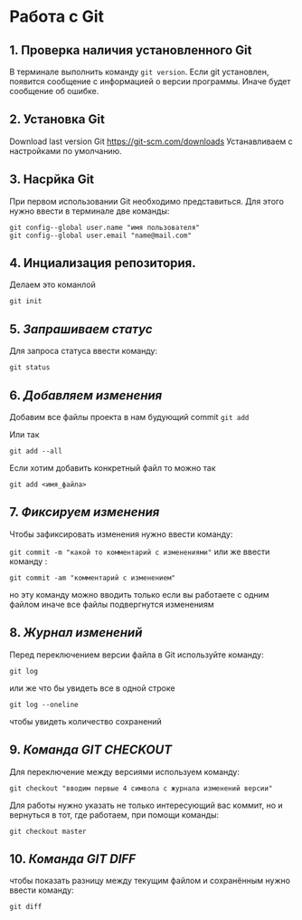 # Работа с Git

## 1. Проверка наличия установленного Git
В терминале выполнить команду `git version`.
Если git установлен, появится сообщение с информацией о версии программы. Иначе будет сообщение об ошибке.

## 2. Установка Git
Download last version Git
https://git-scm.com/downloads
Устанавливаем с настройками по умолчанию.

## 3. Насрйка Git 
При первом использовании Git необходимо представиться. Для этого нужно ввести в терминале две команды:
```
git config--global user.name "имя пользователя"
git config--global user.email "name@mail.com"
```
## 4. Инциализация репозитория. 
Делаем это команлой 

`git init`

## 5. *Запрашиваем статус*

Для запроса статуса ввести команду:

`git status`

## 6. *Добавляем изменения*

Добавим все файлы проекта в нам будующий commit
`git add `

Или так

`git add --all`

Если хотим добавить конкретный файл то можно так

`git add <имя_файла> `

## 7. *Фиксируем изменения*

Чтобы зафиксировать изменения нужно ввести команду:

`git commit -m "какой то комментарий с изменениями"`
или же ввести команду :

`git commit -am "комментарий с изменением"`

но эту команду можно вводить только если вы работаете с одним файлом иначе все файлы подвергнутся изменениям

## 8. *Журнал изменений* 

Перед переключением версии файла в Git
используйте команду: 

`git log`

или же что бы увидеть все в одной строке 

`git log --oneline`

 чтобы увидеть
количество сохранений

## 9. *Команда **GIT CHECKOUT***

Для переключение между версиями используем команду:

`git checkout "вводим первые 4 символа с журнала изменений версии"`

Для работы нужно указать не только
интересующий вас коммит, но и вернуться
в тот, где работаем, при помощи команды:

`git checkout master`

## 10. ***Команда GIT DIFF***

чтобы показать разницу между текущим файлом
и сохранённым нужно ввести команду:

`git diff`

